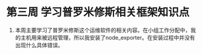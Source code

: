 # 第三周 学习普罗米修斯相关框架知识点

1. 本周主要学习了普罗米修斯这个运维软件的相关内容。在小组工作分配中，我的主机用来被远程管理，所以我安装了node_exporter。在安装过程中并没有出现什么具体错误。
